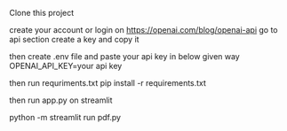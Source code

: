 Clone this project

create your account or login on https://openai.com/blog/openai-api
go to api section create a key and copy it

then create .env file and paste your api key
in below given way
OPENAI_API_KEY=your api key

then run requriments.txt
pip install -r requirements.txt

then run app.py on streamlit

python -m streamlit run pdf.py

